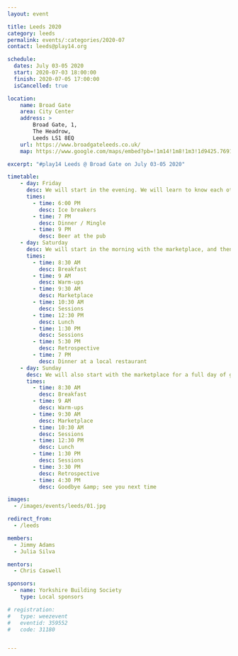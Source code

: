 ```yaml
---
layout: event

title: Leeds 2020
category: leeds
permalink: events/:categories/2020-07
contact: leeds@play14.org

schedule:
  dates: July 03-05 2020
  start: 2020-07-03 18:00:00
  finish: 2020-07-05 17:00:00
  isCancelled: true

location:
    name: Broad Gate
    area: City Center
    address: >
        Broad Gate, 1, 
        The Headrow, 
        Leeds LS1 8EQ
    url: https://www.broadgateleeds.co.uk/
    map: https://www.google.com/maps/embed?pb=!1m14!1m8!1m3!1d9425.769146924318!2d-1.5429199!3d53.7994132!3m2!1i1024!2i768!4f13.1!3m3!1m2!1s0x0%3A0xa0de1b8b439fe2e!2sBroad%20Gate!5e0!3m2!1sen!2slu!4v1583069114621!5m2!1sen!2slu

excerpt: "#play14 Leeds @ Broad Gate on July 03-05 2020"

timetable:
    - day: Friday
      desc: We will start in the evening. We will learn to know each other and share a nice dinner all together.
      times:
        - time: 6:00 PM
          desc: Ice breakers
        - time: 7 PM
          desc: Dinner / Mingle
        - time: 9 PM
          desc: Beer at the pub
    - day: Saturday
      desc: We will start in the morning with the marketplace, and then we will play games all day long.
      times:
        - time: 8:30 AM
          desc: Breakfast
        - time: 9 AM
          desc: Warm-ups
        - time: 9:30 AM
          desc: Marketplace
        - time: 10:30 AM
          desc: Sessions
        - time: 12:30 PM
          desc: Lunch
        - time: 1:30 PM
          desc: Sessions
        - time: 5:30 PM
          desc: Retrospective
        - time: 7 PM
          desc: Dinner at a local restaurant
    - day: Sunday
      desc: We will also start with the marketplace for a full day of games. Whoever needs to catch a plane can leave earlier.
      times:
        - time: 8:30 AM
          desc: Breakfast
        - time: 9 AM
          desc: Warm-ups
        - time: 9:30 AM
          desc: Marketplace
        - time: 10:30 AM
          desc: Sessions
        - time: 12:30 PM
          desc: Lunch
        - time: 1:30 PM
          desc: Sessions
        - time: 3:30 PM
          desc: Retrospective
        - time: 4:30 PM
          desc: Goodbye &amp; see you next time

images:
  - /images/events/leeds/01.jpg

redirect_from:
  - /leeds

members:
  - Jimmy Adams
  - Julia Silva

mentors:
  - Chris Caswell

sponsors:
  - name: Yorkshire Building Society
    type: Local sponsors

# registration: 
#   type: weezevent
#   eventid: 359552
#   code: 31180


---
```


